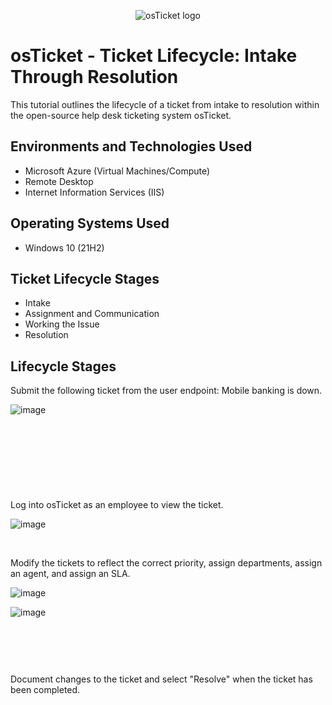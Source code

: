<p align="center">
<img src="https://i.imgur.com/Clzj7Xs.png" alt="osTicket logo"/>
</p>

<h1>osTicket - Ticket Lifecycle: Intake Through Resolution</h1>
This tutorial outlines the lifecycle of a ticket from intake to resolution within the open-source help desk ticketing system osTicket.<br />


<h2>Environments and Technologies Used</h2>

- Microsoft Azure (Virtual Machines/Compute)
- Remote Desktop
- Internet Information Services (IIS)

<h2>Operating Systems Used </h2>

- Windows 10</b> (21H2)

<h2>Ticket Lifecycle Stages</h2>

- Intake
- Assignment and Communication
- Working the Issue
- Resolution

<h2>Lifecycle Stages</h2>

<p>
Submit the following ticket from the user endpoint: Mobile banking is down.
</p>
<p>
  
![image](https://github.com/user-attachments/assets/32a329e5-9b7f-4c7a-b8f5-94434cf89b27)


</p>
<br />
<p>
<img >
</p>
<br />
<p>
<img height="">
</p>
<br />

<p>
Log into osTicket as an employee to view the ticket.
</p>
<p>

![image](https://github.com/user-attachments/assets/64c9c914-8057-4246-b88c-c17433a4383a)

</p>
<br />

<p>
Modify the tickets to reflect the correct priority, assign departments, assign an agent, and assign an SLA.
</p>
<p>

![image](https://github.com/user-attachments/assets/f34adc4f-1f7f-47ae-b0ae-30ae7a558c5e)

![image](https://github.com/user-attachments/assets/c4eb46aa-357c-4fcc-967b-9a9d256b3e5a)

</p>
<br />
<p>
<img >
</p>
<br />

<p>
Document changes to the ticket and select "Resolve" when the ticket has been completed. 
</p>
